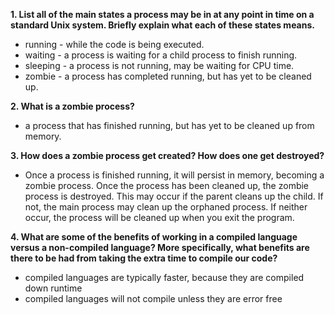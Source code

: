 **1. List all of the main states a process may be in at any point in time on a standard Unix system. Briefly explain what each of these states means.**

- running - while the code is being executed.
- waiting - a process is waiting for a child process to finish running.
- sleeping - a process is not running, may be waiting for CPU time.
- zombie - a process has completed running, but has yet to be cleaned up.

**2. What is a zombie process?**

- a process that has finished running, but has yet to be cleaned up from memory.

**3. How does a zombie process get created? How does one get destroyed?**

- Once a process is finished running, it will persist in memory, becoming a zombie process. Once the process has been cleaned up, the zombie process is destroyed. This may occur if the parent cleans up the child. If not, the main process may clean up the orphaned process. If neither occur, the process will be cleaned up when you exit the program.

**4. What are some of the benefits of working in a compiled language versus a non-compiled language? More specifically, what benefits are there to be had from taking the extra time to compile our code?**

- compiled languages are typically faster, because they are compiled down runtime
- compiled languages will not compile unless they are error free
